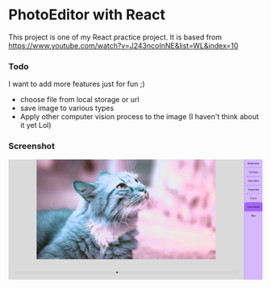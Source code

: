 # PhotoEditor with React

This project is one of my React practice project. It is based from https://www.youtube.com/watch?v=J243ncoInNE&list=WL&index=10

### Todo
I want to add more features just for fun ;)
- choose file from local storage or url
- save image to various types
- Apply other computer vision process to the image (I haven't think about it yet Lol)


### Screenshot
![](./img.png)